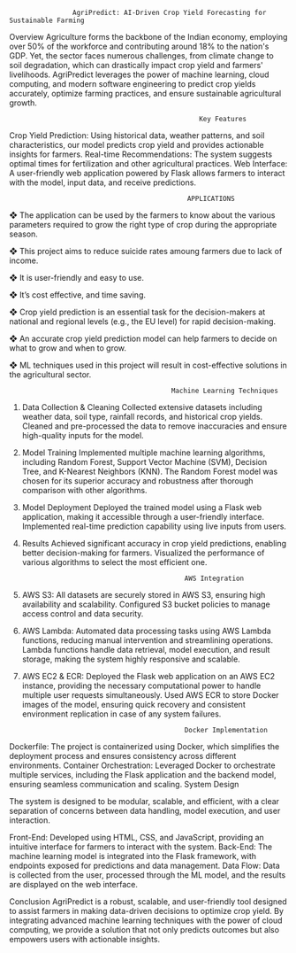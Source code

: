                    AgriPredict: AI-Driven Crop Yield Forecasting for Sustainable Farming

Overview
Agriculture forms the backbone of the Indian economy, employing over 50% of the workforce and contributing around 18% to the nation's GDP. Yet, the sector faces numerous challenges, from climate change to soil degradation, which can drastically impact crop yield and farmers' livelihoods. AgriPredict leverages the power of machine learning, cloud computing, and modern software engineering to predict crop yields accurately, optimize farming practices, and ensure sustainable agricultural growth.

                                                    Key Features
Crop Yield Prediction: Using historical data, weather patterns, and soil characteristics, our model predicts crop yield and provides actionable insights for farmers.
Real-time Recommendations: The system suggests optimal times for fertilization and other agricultural practices.
Web Interface: A user-friendly web application powered by Flask allows farmers to interact with the model, input data, and receive predictions.

                                                 APPLICATIONS

❖	The application can be used by the farmers to know about the various parameters required to grow the right type of crop during the appropriate season.

❖	This project aims to reduce suicide rates amoung farmers due to lack of income.

❖	It is user-friendly and easy to use.

❖	It’s cost effective, and time saving.

❖	Crop yield prediction is an essential task for the decision-makers at national and regional levels (e.g., the EU level) for rapid decision-making. 

❖	An accurate crop yield prediction model can help farmers to decide on what to grow and when to grow.

❖	ML techniques used in this project will result in cost-effective solutions in the agricultural sector.


                                             Machine Learning Techniques

1. Data Collection & Cleaning
Collected extensive datasets including weather data, soil type, rainfall records, and historical crop yields.
Cleaned and pre-processed the data to remove inaccuracies and ensure high-quality inputs for the model.
2. Model Training
Implemented multiple machine learning algorithms, including Random Forest, Support Vector Machine (SVM), Decision Tree, and K-Nearest Neighbors (KNN).
The Random Forest model was chosen for its superior accuracy and robustness after thorough comparison with other algorithms.
3. Model Deployment
Deployed the trained model using a Flask web application, making it accessible through a user-friendly interface.
Implemented real-time prediction capability using live inputs from users.
4. Results
Achieved significant accuracy in crop yield predictions, enabling better decision-making for farmers.
Visualized the performance of various algorithms to select the most efficient one.

                                                AWS Integration
1. AWS S3:
All datasets are securely stored in AWS S3, ensuring high availability and scalability.
Configured S3 bucket policies to manage access control and data security.
2. AWS Lambda:
Automated data processing tasks using AWS Lambda functions, reducing manual intervention and streamlining operations.
Lambda functions handle data retrieval, model execution, and result storage, making the system highly responsive and scalable.
3. AWS EC2 & ECR:
Deployed the Flask web application on an AWS EC2 instance, providing the necessary computational power to handle multiple user requests simultaneously.
Used AWS ECR to store Docker images of the model, ensuring quick recovery and consistent environment replication in case of any system failures.

                                                Docker Implementation
Dockerfile: The project is containerized using Docker, which simplifies the deployment process and ensures consistency across different environments.
Container Orchestration: Leveraged Docker to orchestrate multiple services, including the Flask application and the backend model, ensuring seamless communication and scaling.
System Design

The system is designed to be modular, scalable, and efficient, with a clear separation of concerns between data handling, model execution, and user interaction.

Front-End: Developed using HTML, CSS, and JavaScript, providing an intuitive interface for farmers to interact with the system.
Back-End: The machine learning model is integrated into the Flask framework, with endpoints exposed for predictions and data management.
Data Flow: Data is collected from the user, processed through the ML model, and the results are displayed on the web interface.

   

Conclusion
AgriPredict is a robust, scalable, and user-friendly tool designed to assist farmers in making data-driven decisions to optimize crop yield. By integrating advanced machine learning techniques with the power of cloud computing, we provide a solution that not only predicts outcomes but also empowers users with actionable insights.

